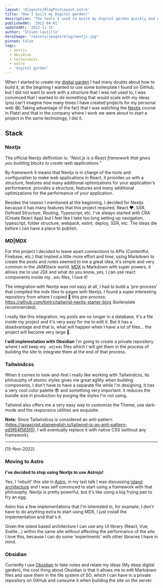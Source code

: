 ```yaml
---
layout: '@layouts/BlogPostLayout.astro'
title: 'How I built my Digital garden?'
description: 'The tools I used to build my digital garden quickly and easily.'
publishedAt: '2022-04-01'
updatedAt: '2022-11-15'
author: 'Stiven Castillo'
heroImage: "/assets/images/blog/nextjs.jpg"
pinned: false
tags:
  - nextjs
  - obsidian
  - tailwindcss
  - astro
  - 'digital garden'
---
```


When I started to create my [digital garden](/blog/what-is-digital-gardens)  I had many doubts about how to build it, at the begining I wanted to use some boilerplate I found on GitHub, but I did not want to work with a structure that I was not used to, I was convinced that I wanted to do something that would scale with my ideas (you can't imagine how many times I have created projects for my personal web 😅).Taking advantage of the fact that I was watching the [Nextjs](https://platzi.com/cursos/next/) course in Platzi and that in the company where I work we were about to start a project in the same technology, I did it.

## Stack

### Nextjs

The official Nextjs deffinition is: _"Next.js is a React framework that gives you building blocks to create web applications."_

By framework it means that Nextjs is in charge of the tools and configuration to make web applications in React, it provides us with a structure, features and many additional optimizations for your application's performance. provides a structure, features and many additional optimizations for the performance of your application.

Besides the reason I mentioned at the beginning, I decided for Nextjs because it has many features that this project required, React ❤️, SSR, Defined Structure, Routing, Typescript, etc. I've always started with CRA (Create React App) but I feel like I take too long setting up navigation, typescript, folder structure, webpack, eslint, deploy, SSR, etc. The ideas die before I can have a place to publish.

### MD|MDX

For this project I decided to leave apart connections to APIs (Contentful, Firebase, etc.) that implied a little more effort and time, using Markdown to create the posts and notes seemed to me a great idea, it's simple and very common in the JAMStack world. [MDX](https://mdxjs.com) is Markdown with super powers, it allows me to use JSX and what do you know, yes, I can use react components inside my `.mdx` files, I love it!

The integration with Nextjs was not easy at all, I had to build a 'pre-process' that compiled the mdx files to pages with Nextjs. I found a super interesting repository from where I copied 🙈 this pre-process: https://github.com/timlrx/tailwind-nextjs-starter-blog (boilerplate recommended).

I really like this integration, my posts are no longer in a database, it's a file inside my project and it's very easy for me to edit it.
But it has a disadvantage and that is, what will happen when I have a lot of files... the project will become very large 🤔.

**I will implemetation with Obsidian** I'm going to create a private repository where I will keep my `.md|mdx` files which I will get them in the process of building the site to integrate them at the end of that process.

### Tailwindcss

When it comes to look-and-feel I really like working with Tailwindcss, its philosophy of atomic styles gives me great agility when building components, I don't have to have a separate file while I'm designing, it has a very cool color palette 😎 and something very important: it reduces the bundle size in production by purging the styles I'm not using.

Tailwind also offers me a very easy way to customize the Theme, use dark-mode and the responsice utilities are exquisite.

**Note:** Since Tailwindcss is considered an anti-pattern (https://javascript.plainenglish.io/tailwind-is-an-anti-pattern-ed3f64f565f0), I will eventually replace it with native CSS (without any framework).

---
[15-Nov-2022]
### Moving to Astro
**I've decided to stop using Nextjs to use Astrojs!**

Yes, I 'rebuilt' this site in [Astro](https://astro.build/), in my last talk I was discussing [island architecture](https://youtu.be/WtBdMd238aU) and I was self convinced to start using a framework with that philosophy. Nextjs is pretty powerful, but it's like using a big frying pan to fry an egg.

Astro has a few implementations that I'm interested in, for example, I don't have to do anything extra to start using MDX, I just install the implementation and that's it.

Given the island based architecture I can use any UI library (React, Vue, Svelte...) within the same site without affecting the performance of the site. I love this, because I can do some 'experiments' with other libraries I have in mind.

### Obsidian

Currently I use [Obsidian](https://obsidian.md/) to take notes and relate my ideas (My deep digital garden), the cool thing about Obsidian is that it allows me to edit Markdown files and save them in the file system of SO, which I can have in a private repository on GitHub and consume it when building the site on the server.